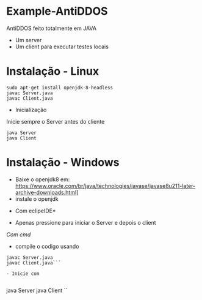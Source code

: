 # Example-AntiDDOS
AntiDDOS feito totalmente em JAVA
- Um server 
- Um client para executar testes locais

# Instalação - Linux

``` 
sudo apt-get install openjdk-8-headless
javac Server.java
javac Client.java
``` 

- Inicialização 

Inicie sempre o Server antes do cliente

```
java Server
java Client
```

# Instalação - Windows

- Baixe o openjdk8 em: https://www.oracle.com/br/java/technologies/javase/javase8u211-later-archive-downloads.html]
- instale o openjdk 

* Com eclipeIDE* 
- Apenas pressione para iniciar o Server e depois o client

*Com cmd*

- compile o codigo usando

``` 
javac Server.java
javac Client.java```

- Inicie com


```
java Server
java Client ``
